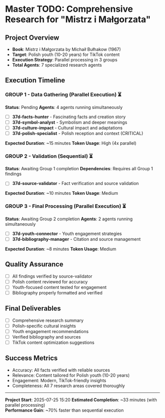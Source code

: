 # Master TODO: Comprehensive Research for "Mistrz i Małgorzata"

## Project Overview
- **Book**: Mistrz i Małgorzata by Michaił Bułhakow (1967)
- **Target**: Polish youth (10-20 years) for TikTok content
- **Execution Strategy**: Parallel processing in 3 groups
- **Total Agents**: 7 specialized research agents

## Execution Timeline

### GROUP 1 - Data Gathering (Parallel Execution) ⏳
**Status**: Pending
**Agents**: 4 agents running simultaneously
- [ ] **37d-facts-hunter** - Fascinating facts and creation story
- [ ] **37d-symbol-analyst** - Symbolism and deeper meanings  
- [ ] **37d-culture-impact** - Cultural impact and adaptations
- [ ] **37d-polish-specialist** - Polish reception and context (CRITICAL)

**Expected Duration**: ~15 minutes
**Token Usage**: High (4x parallel)

### GROUP 2 - Validation (Sequential) ⏳
**Status**: Awaiting Group 1 completion
**Dependencies**: Requires all Group 1 findings
- [ ] **37d-source-validator** - Fact verification and source validation

**Expected Duration**: ~10 minutes
**Token Usage**: Medium

### GROUP 3 - Final Processing (Parallel Execution) ⏳
**Status**: Awaiting Group 2 completion
**Agents**: 2 agents running simultaneously
- [ ] **37d-youth-connector** - Youth engagement strategies
- [ ] **37d-bibliography-manager** - Citation and source management

**Expected Duration**: ~8 minutes
**Token Usage**: Medium

## Quality Assurance
- [ ] All findings verified by source-validator
- [ ] Polish content reviewed for accuracy
- [ ] Youth-focused content tested for engagement
- [ ] Bibliography properly formatted and verified

## Final Deliverables
- [ ] Comprehensive research summary
- [ ] Polish-specific cultural insights
- [ ] Youth engagement recommendations
- [ ] Verified bibliography and sources
- [ ] TikTok content optimization suggestions

## Success Metrics
- Accuracy: All facts verified with reliable sources
- Relevance: Content tailored for Polish youth (10-20 years)
- Engagement: Modern, TikTok-friendly insights
- Completeness: All 7 research areas covered thoroughly

---
**Project Start**: 2025-07-25 15:20
**Estimated Completion**: ~33 minutes (with parallel processing)  
**Performance Gain**: ~70% faster than sequential execution